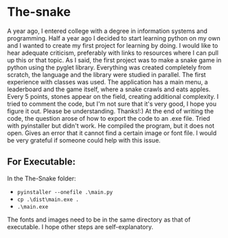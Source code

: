 # The-snake
A year ago, I entered college with a degree in information systems and programming. Half a year ago I decided to start learning python on my own and I wanted to create my first project for learning by doing. I would like to hear adequate criticism, preferably with links to resources where I can pull up this or that topic.
As I said, the first project was to make a snake game in python using the pyglet library. Everything was created completely from scratch, the language and the library were studied in parallel. The first experience with classes was used. The application has a main menu, a leaderboard and the game itself, where a snake crawls and eats apples. Every 5 points, stones appear on the field, creating additional complexity. I tried to comment the code, but I'm not sure that it's very good, I hope you figure it out. Please be understanding.
Thanks!:)
At the end of writing the code, the question arose of how to export the code to an .exe file. Tried with pyinstaller but didn't work. He compiled the program, but it does not open. Gives an error that it cannot find a certain image or font file.
I would be very grateful if someone could help with this issue.

## For Executable:
In the The-Snake folder:
* `pyinstaller --onefile .\main.py`
* `cp .\dist\main.exe .`
* `.\main.exe`

The fonts and images need to be in the same directory as that of executable. I hope other steps are self-explanatory.
